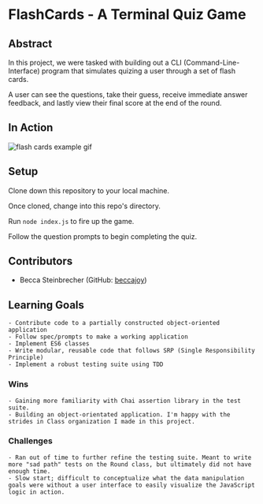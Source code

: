 # FlashCards - A Terminal Quiz Game

## Abstract
In this project, we were tasked with building out a CLI (Command-Line-Interface) program that simulates quizing a user through a set of flash cards.

A user can see the questions, take their guess, receive immediate answer feedback, and lastly view their final score at the end of the round.

## In Action

![flash cards example gif](https://media.giphy.com/media/1zkb1q58eTiTH6D7wc/giphy.gif)

## Setup

Clone down this repository to your local machine.

Once cloned, change into this repo's directory.

Run `node index.js` to fire up the game.

Follow the question prompts to begin completing the quiz.


## Contributors
  - Becca Steinbrecher (GitHub: [beccajoy](https://github.com/beccajoy))

## Learning Goals
	- Contribute code to a partially constructed object-oriented application
	- Follow spec/prompts to make a working application
	- Implement ES6 classes
	- Write modular, reusable code that follows SRP (Single Responsibility Principle)
	- Implement a robust testing suite using TDD

### Wins
	- Gaining more familiarity with Chai assertion library in the test suite.
	- Building an object-orientated application. I'm happy with the strides in Class organization I made in this project.

### Challenges
	- Ran out of time to further refine the testing suite. Meant to write more "sad path" tests on the Round class, but ultimately did not have enough time.
	- Slow start; difficult to conceptualize what the data manipulation goals were without a user interface to easily visualize the JavaScript logic in action.